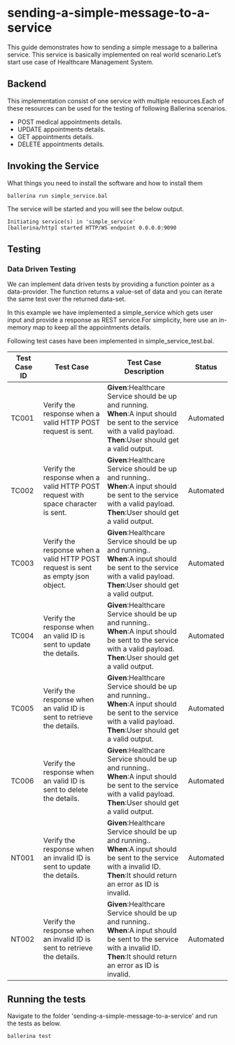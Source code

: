 # sending-a-simple-message-to-a-service

This guide demonstrates how to sending a simple message to a ballerina service. This service is basically implemented on real world scenario.Let’s start use case of Healthcare Management System.

## Backend

This implementation consist of one service with multiple resources.Each of these resources can be used for the testing of following Ballerina scenarios.
- POST medical appointments details.
- UPDATE appointments details.
- GET appointments details.
- DELETE appointments details.	

## Invoking the Service

What things you need to install the software and how to install them

```
ballerina run simple_service.bal
```

The service will be started and you will see the below output.

```
Initiating service(s) in 'simple_service'
[ballerina/http] started HTTP/WS endpoint 0.0.0.0:9090
```
## Testing

### Data Driven Testing

We can implement data driven tests by providing a function pointer as a data-provider. The function returns a value-set of data and you can iterate the same test over the returned data-set.

In this example we have implemented a simple_service which gets user input and provide a response as REST service.For simplicity, here use an in-memory map to keep all the appointments details. 

Following test cases have been implemented in simple_service_test.bal.

| Test Case ID| Test Case| Test Case Description| Status|
| ----------| --------| ----------| ------|
| TC001 | Verify the response when a valid HTTP POST request is sent.| **Given**:Healthcare Service should be up and running. </br> **When**:A input should be sent to the service with a valid payload. </br> **Then**:User should get a valid output.| Automated|
| TC002 | Verify the response when a valid HTTP POST request with space character is sent.| **Given**:Healthcare Service should be up and running.. </br> **When**:A input should be sent to the service with a valid payload. </br> **Then**:User should get a valid output.| Automated|
| TC003 | Verify the response when a valid HTTP POST request is sent as empty json object.| **Given**:Healthcare Service should be up and running.. </br> **When**:A input should be sent to the service with a valid payload. </br> **Then**:User should get a valid output.| Automated|
| TC004 | Verify the response when an valid ID is sent to update the details.| **Given**:Healthcare Service should be up and running.. </br> **When**:A input should be sent to the service with a valid payload. </br> **Then**:User should get a valid output.| Automated|
| TC005 | Verify the response when an valid ID is sent to retrieve the details.| **Given**:Healthcare Service should be up and running.. </br> **When**:A input should be sent to the service with a valid payload. </br> **Then**:User should get a valid output.| Automated|
| TC006 | Verify the response when an valid ID is sent to delete the details.| **Given**:Healthcare Service should be up and running.. </br> **When**:A input should be sent to the service with a valid payload. </br> **Then**:User should get a valid output.| Automated|
| NT001 | Verify the response when an invalid ID is sent to update the details.| **Given**:Healthcare Service should be up and running.. </br> **When**:A input should be sent to the service with a invalid ID. </br> **Then**:It should return an error as ID is invalid.| Automated|
| NT002 | Verify the response when an invalid ID is sent to retrieve the details.| **Given**:Healthcare Service should be up and running.. </br> **When**:A input should be sent to the service with a invalid ID. </br> **Then**:It should return an error as ID is invalid.| Automated|


## Running the tests

Navigate to the folder 'sending-a-simple-message-to-a-service' and run the tests as below.

```
ballerina test 
```

